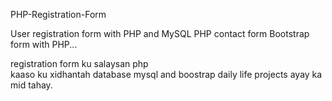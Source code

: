 PHP-Registration-Form


User registration form with PHP and MySQL PHP contact
form Bootstrap form with PHP...

 registration form ku salaysan php <br>
 kaaso ku xidhantah database mysql  and boostrap 
 daily life projects ayay ka mid tahay.
 
